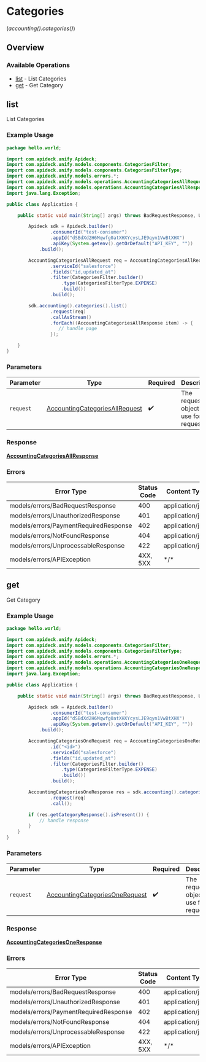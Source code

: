 # Categories
(*accounting().categories()*)

## Overview

### Available Operations

* [list](#list) - List Categories
* [get](#get) - Get Category

## list

List Categories

### Example Usage

<!-- UsageSnippet language="java" operationID="accounting.categoriesAll" method="get" path="/accounting/categories" -->
```java
package hello.world;

import com.apideck.unify.Apideck;
import com.apideck.unify.models.components.CategoriesFilter;
import com.apideck.unify.models.components.CategoriesFilterType;
import com.apideck.unify.models.errors.*;
import com.apideck.unify.models.operations.AccountingCategoriesAllRequest;
import com.apideck.unify.models.operations.AccountingCategoriesAllResponse;
import java.lang.Exception;

public class Application {

    public static void main(String[] args) throws BadRequestResponse, UnauthorizedResponse, PaymentRequiredResponse, NotFoundResponse, UnprocessableResponse, Exception {

        Apideck sdk = Apideck.builder()
                .consumerId("test-consumer")
                .appId("dSBdXd2H6Mqwfg0atXHXYcysLJE9qyn1VwBtXHX")
                .apiKey(System.getenv().getOrDefault("API_KEY", ""))
            .build();

        AccountingCategoriesAllRequest req = AccountingCategoriesAllRequest.builder()
                .serviceId("salesforce")
                .fields("id,updated_at")
                .filter(CategoriesFilter.builder()
                    .type(CategoriesFilterType.EXPENSE)
                    .build())
                .build();

        sdk.accounting().categories().list()
                .request(req)
                .callAsStream()
                .forEach((AccountingCategoriesAllResponse item) -> {
                   // handle page
                });

    }
}
```

### Parameters

| Parameter                                                                                   | Type                                                                                        | Required                                                                                    | Description                                                                                 |
| ------------------------------------------------------------------------------------------- | ------------------------------------------------------------------------------------------- | ------------------------------------------------------------------------------------------- | ------------------------------------------------------------------------------------------- |
| `request`                                                                                   | [AccountingCategoriesAllRequest](../../models/operations/AccountingCategoriesAllRequest.md) | :heavy_check_mark:                                                                          | The request object to use for the request.                                                  |

### Response

**[AccountingCategoriesAllResponse](../../models/operations/AccountingCategoriesAllResponse.md)**

### Errors

| Error Type                            | Status Code                           | Content Type                          |
| ------------------------------------- | ------------------------------------- | ------------------------------------- |
| models/errors/BadRequestResponse      | 400                                   | application/json                      |
| models/errors/UnauthorizedResponse    | 401                                   | application/json                      |
| models/errors/PaymentRequiredResponse | 402                                   | application/json                      |
| models/errors/NotFoundResponse        | 404                                   | application/json                      |
| models/errors/UnprocessableResponse   | 422                                   | application/json                      |
| models/errors/APIException            | 4XX, 5XX                              | \*/\*                                 |

## get

Get Category

### Example Usage

<!-- UsageSnippet language="java" operationID="accounting.categoriesOne" method="get" path="/accounting/categories/{id}" -->
```java
package hello.world;

import com.apideck.unify.Apideck;
import com.apideck.unify.models.components.CategoriesFilter;
import com.apideck.unify.models.components.CategoriesFilterType;
import com.apideck.unify.models.errors.*;
import com.apideck.unify.models.operations.AccountingCategoriesOneRequest;
import com.apideck.unify.models.operations.AccountingCategoriesOneResponse;
import java.lang.Exception;

public class Application {

    public static void main(String[] args) throws BadRequestResponse, UnauthorizedResponse, PaymentRequiredResponse, NotFoundResponse, UnprocessableResponse, Exception {

        Apideck sdk = Apideck.builder()
                .consumerId("test-consumer")
                .appId("dSBdXd2H6Mqwfg0atXHXYcysLJE9qyn1VwBtXHX")
                .apiKey(System.getenv().getOrDefault("API_KEY", ""))
            .build();

        AccountingCategoriesOneRequest req = AccountingCategoriesOneRequest.builder()
                .id("<id>")
                .serviceId("salesforce")
                .fields("id,updated_at")
                .filter(CategoriesFilter.builder()
                    .type(CategoriesFilterType.EXPENSE)
                    .build())
                .build();

        AccountingCategoriesOneResponse res = sdk.accounting().categories().get()
                .request(req)
                .call();

        if (res.getCategoryResponse().isPresent()) {
            // handle response
        }
    }
}
```

### Parameters

| Parameter                                                                                   | Type                                                                                        | Required                                                                                    | Description                                                                                 |
| ------------------------------------------------------------------------------------------- | ------------------------------------------------------------------------------------------- | ------------------------------------------------------------------------------------------- | ------------------------------------------------------------------------------------------- |
| `request`                                                                                   | [AccountingCategoriesOneRequest](../../models/operations/AccountingCategoriesOneRequest.md) | :heavy_check_mark:                                                                          | The request object to use for the request.                                                  |

### Response

**[AccountingCategoriesOneResponse](../../models/operations/AccountingCategoriesOneResponse.md)**

### Errors

| Error Type                            | Status Code                           | Content Type                          |
| ------------------------------------- | ------------------------------------- | ------------------------------------- |
| models/errors/BadRequestResponse      | 400                                   | application/json                      |
| models/errors/UnauthorizedResponse    | 401                                   | application/json                      |
| models/errors/PaymentRequiredResponse | 402                                   | application/json                      |
| models/errors/NotFoundResponse        | 404                                   | application/json                      |
| models/errors/UnprocessableResponse   | 422                                   | application/json                      |
| models/errors/APIException            | 4XX, 5XX                              | \*/\*                                 |